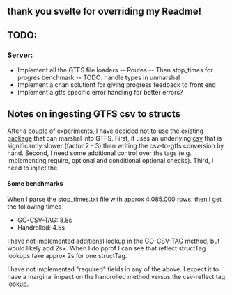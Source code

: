 ## thank you svelte for overriding my Readme!


## TODO:
### Server:
- Implement all the GTFS file loaders
-- Routes
-- Then stop_times for progres benchmark
-- TODO: handle types in unmarshal
- Implement a chan solutionf for giving progress feedback to front end
- Implement a gtfs specific error handling for better errors?
## Notes on ingesting GTFS csv to structs
After a couple of experiments, I have decided not to use the [existing package](https://github.com/artonge/go-gtfs/tree/master) that can marshal into GTFS. First, it uses an underlying [csv](https://github.com/artonge/go-csv-tag/tree/master) that is significantly slower (factor 2 - 3) than writing the csv-to-gtfs conversion by hand. Second, I need some additional control over the tags (e.g. implementing require, optional and conditional optional checks). Third, I need to inject the 


#### Some benchmarks
When I parse the stop_times.txt file with approx 4.085.000 rows, then I get the following times
- GO-CSV-TAG: 8.8s
- Handrolled: 4.5s

I have not implemented additional lookup in the GO-CSV-TAG method, but would likely add 2s+. When I do pprof I can see that reflect structTag lookups take approx 2s for one structTag.

I have not implemented "required" fields in any of the above. I expect it to have a marginal impact on the handrolled method versus the csv-reflect tag lookup.